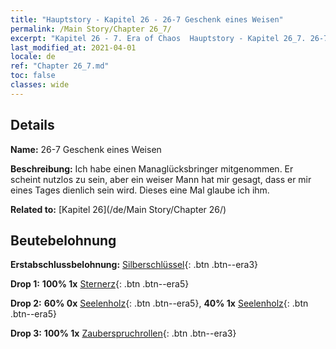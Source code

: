 ```yaml
---
title: "Hauptstory - Kapitel 26 - 26-7 Geschenk eines Weisen"
permalink: /Main Story/Chapter 26_7/
excerpt: "Kapitel 26 - 7. Era of Chaos  Hauptstory - Kapitel 26_7. 26-7 Geschenk eines Weisen"
last_modified_at: 2021-04-01
locale: de
ref: "Chapter 26_7.md"
toc: false
classes: wide
---
```


## Details

 **Name:** 26-7 Geschenk eines Weisen

 **Beschreibung:** Ich habe einen Managlücksbringer mitgenommen. Er scheint nutzlos zu sein, aber ein weiser Mann hat mir gesagt, dass er mir eines Tages dienlich sein wird. Dieses eine Mal glaube ich ihm.

 **Related to:** [Kapitel 26](/de/Main Story/Chapter 26/)

## Beutebelohnung

 **Erstabschlussbelohnung:** [Silberschlüssel](/de/Items/con_693/){: .btn .btn--era3}

 **Drop 1:** **100% 1x** [Sternerz](/de/Items/mat_89/){: .btn .btn--era5}

 **Drop 2:** **60% 0x** [Seelenholz](/de/Items/mat_83/){: .btn .btn--era5}, **40% 1x** [Seelenholz](/de/Items/mat_83/){: .btn .btn--era5}

 **Drop 3:** **100% 1x** [Zauberspruchrollen](/de/Items/con_694/){: .btn .btn--era3}

